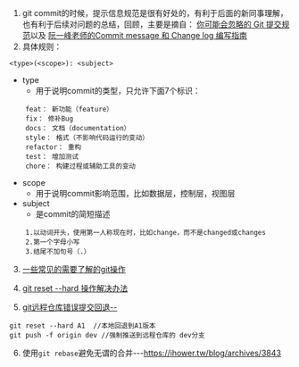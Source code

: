 1. git commit的时候，提示信息规范是很有好处的，有利于后面的新同事理解，也有利于后续对问题的总结，回顾，主要是摘自：
[你可能会忽略的 Git 提交规范](https://juejin.im/entry/5b429be75188251ac85830ff)以及
[阮一峰老师的Commit message 和 Change log 编写指南](http://www.ruanyifeng.com/blog/2016/01/commit_message_change_log.html)
2. 具体规则：

```
<type>(<scope>): <subject>
```
- type
    - 用于说明commit的类型，只允许下面7个标识：
    
```
    feat： 新功能（feature）
    fix： 修补Bug
    docs： 文档（documentation）
    style： 格式（不影响代码运行的变动）
    refactor： 重构
    test： 增加测试
    chore： 构建过程或辅助工具的变动
```
- scope
    - 用于说明commit影响范围，比如数据层，控制层，视图层
- subject
    - 是commit的简短描述 
    
```
    1.以动词开头，使用第一人称现在时，比如change，而不是changed或changes
    2.第一个字母小写
    3.结尾不加句号（.）
```

3. [一些常见的需要了解的git操作](https://segmentfault.com/a/1190000015676846?utm_source=weekly&utm_medium=email&utm_campaign=email_weekly)
4. [git reset --hard 操作解决办法 ](https://www.cnblogs.com/hope-markup/p/6683522.html)

5. [git远程仓库错误提交回退--](https://blog.csdn.net/jackyzheng/article/details/76672921)

```
git reset --hard A1  //本地回退到A1版本
git push -f origin dev //强制推送到远程仓库的 dev分支
```
6. 使用`git rebase`避免无谓的合并---https://ihower.tw/blog/archives/3843
